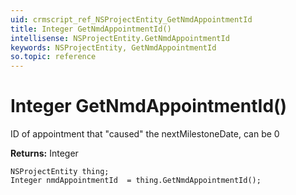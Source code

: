 ```yaml
---
uid: crmscript_ref_NSProjectEntity_GetNmdAppointmentId
title: Integer GetNmdAppointmentId()
intellisense: NSProjectEntity.GetNmdAppointmentId
keywords: NSProjectEntity, GetNmdAppointmentId
so.topic: reference
---
```


# Integer GetNmdAppointmentId()

ID of appointment that "caused" the nextMilestoneDate, can be 0

**Returns:** Integer

```crmscript
NSProjectEntity thing;
Integer nmdAppointmentId  = thing.GetNmdAppointmentId();
```

